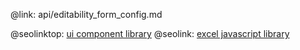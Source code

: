 @link: api/editability_form_config.md

@seolinktop: [ui component library](https://webix.com)
@seolink: [excel javascript library](https://webix.com/widget/excel_viewer/)